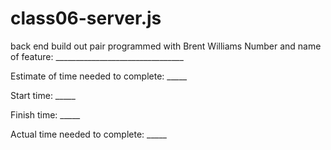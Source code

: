 # class06-server.js
back end build out
pair programmed with Brent Williams
Number and name of feature: ________________________________

Estimate of time needed to complete: _____

Start time: _____

Finish time: _____

Actual time needed to complete: _____